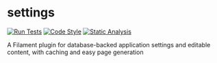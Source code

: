 # settings

[![Run Tests](https://github.com/huythang304/settings/actions/workflows/tests.yml/badge.svg)](https://github.com/huythang304/settings/actions/workflows/tests.yml)
[![Code Style](https://github.com/huythang304/settings/actions/workflows/code-style.yml/badge.svg)](https://github.com/huythang304/settings/actions/workflows/code-style.yml)
[![Static Analysis](https://github.com/huythang304/settings/actions/workflows/static-analysis.yml/badge.svg)](https://github.com/huythang304/settings/actions/workflows/static-analysis.yml)

A Filament plugin for database-backed application settings and editable content, with caching and easy page generation
